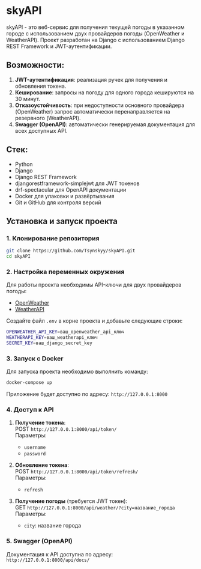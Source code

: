 # skyAPI

skyAPI - это веб-сервис для получения текущей погоды в указанном городе с использованием двух провайдеров погоды (OpenWeather и WeatherAPI). Проект разработан на Django с использованием Django REST Framework и JWT-аутентификации.

## Возможности:
1. **JWT-аутентификация**: реализация ручек для получения и обновления токена.
2. **Кеширование**: запросы на погоду для одного города кешируются на 30 минут.
3. **Отказоустойчивость**: при недоступности основного провайдера (OpenWeather) запрос автоматически перенаправляется на резервного (WeatherAPI).
4. **Swagger (OpenAPI)**: автоматически генерируемая документация для всех доступных API.

## Стек:
- Python
- Django
- Django REST Framework
- djangorestframework-simplejwt для JWT токенов
- drf-spectacular для OpenAPI документации
- Docker для упаковки и развёртывания
- Git и GitHub для контроля версий

## Установка и запуск проекта

### 1. Клонирование репозитория

```bash
git clone https://github.com/Tsynskyy/skyAPI.git
cd skyAPI
```

### 2. Настройка переменных окружения

Для работы проекта необходимы API-ключи для двух провайдеров погоды:

- [OpenWeather](https://home.openweathermap.org/users/sign_up)
- [WeatherAPI](https://www.weatherapi.com/signup.aspx)

Создайте файл `.env` в корне проекта и добавьте следующие строки:

```bash
OPENWEATHER_API_KEY=ваш_openweather_api_ключ
WEATHERAPI_KEY=ваш_weatherapi_ключ
SECRET_KEY=ваш_django_secret_key
```

### 3. Запуск с Docker

Для запуска проекта необходимо выполнить команду:

```bash
docker-compose up
```

Приложение будет доступно по адресу: `http://127.0.0.1:8000`

### 4. Доступ к API

1. **Получение токена**:  
   POST `http://127.0.0.1:8000/api/token/`  
   Параметры:
   - `username`
   - `password`

2. **Обновление токена**:  
   POST `http://127.0.0.1:8000/api/token/refresh/`  
   Параметры:
   - `refresh`

3. **Получение погоды** (требуется JWT токен):  
   GET `http://127.0.0.1:8000/api/weather/?city=название_города`  
   Параметры:
   - `city`: название города

### 5. Swagger (OpenAPI)

Документация к API доступна по адресу:  
`http://127.0.0.1:8000/api/docs/`
